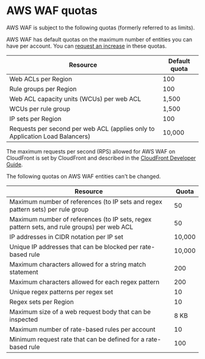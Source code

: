 # AWS WAF quotas<a name="limits"></a>

AWS WAF is subject to the following quotas \(formerly referred to as limits\)\. 

AWS WAF has default quotas on the maximum number of entities you can have per account\. You can [request an increase](https://console.aws.amazon.com/support/home#/case/create?issueType=service-limit-increase&limitType=service-code-waf) in these quotas\.


| Resource | Default quota | 
| --- | --- | 
| Web ACLs per Region | 100 | 
| Rule groups per Region | 100 | 
| Web ACL capacity units \(WCUs\) per web ACL | 1,500 | 
| WCUs per rule group | 1,500 | 
| IP sets per Region | 100 | 
| Requests per second per web ACL \(applies only to Application Load Balancers\) | 10,000 | 

The maximum requests per second \(RPS\) allowed for AWS WAF on CloudFront is set by CloudFront and described in the [CloudFront Developer Guide](http://docs.aws.amazon.com/AmazonCloudFront/latest/DeveloperGuide/cloudfront-limits.html)\.

The following quotas on AWS WAF entities can't be changed\.


| Resource | Quota | 
| --- | --- | 
| Maximum number of references \(to IP sets and regex pattern sets\) per rule group |  50  | 
| Maximum number of references \(to IP sets, regex pattern sets, and rule groups\) per web ACL |  50  | 
| IP addresses in CIDR notation per IP set |  10,000  | 
| Unique IP addresses that can be blocked per rate\-based rule |  10,000  | 
| Maximum characters allowed for a string match statement |  200  | 
| Maximum characters allowed for each regex pattern |  200  | 
| Unique regex patterns per regex set | 10 | 
| Regex sets per Region | 10 | 
| Maximum size of a web request body that can be inspected |  8 KB  | 
| Maximum number of rate\-based rules per account | 10 | 
| Minimum request rate that can be defined for a rate\-based rule |  100  | 
